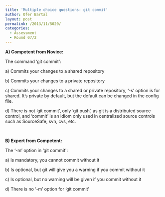 ```yaml
---
title: 'Multiple choice questions: git commit'
author: Ofer Bartal
layout: post
permalink: /2013/11/5020/
categories:
  - Assessment
  - Round 07/2
---
```

**A) Competent from Novice:**

The command &#8216;git commit':

a) Commits your changes to a shared repository

b) Commits your changes to a private repository

c) Commits your changes to a shared or private repository, &#8216;-s&#8217; option is for shared. It&#8217;s private by default, but the default can be changed in the config file.

d) There is not &#8216;git commit&#8217;, only &#8216;git push&#8217;, as git is a distributed source control, and &#8216;commit&#8217; is an idiom only used in centralized source controls such as SourceSafe, svn, cvs, etc.

&nbsp;

**B) Expert from Competent:**

The &#8216;-m&#8217; option in &#8216;git commit':

a) Is mandatory, you cannot commit without it

b) Is optional, but git will give you a warning if you commit without it

c) Is optional, but no warning will be given if you commit without it

d) There is no &#8216;-m&#8217; option for &#8216;git commit&#8217;